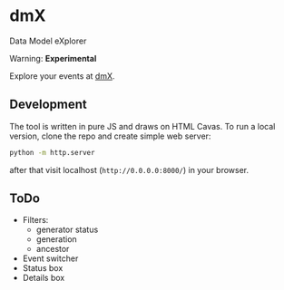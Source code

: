 # dmX
Data Model eXplorer

Warning: **Experimental**

Explore your events at [dmX](https://key4hep.github.io/dmx/).

## Development

The tool is written in pure JS and draws on HTML Cavas.
To run a local version, clone the repo and create simple web server:
```bash
python -m http.server
```
after that visit localhost (`http://0.0.0.0:8000/`) in your browser.

## ToDo

* Filters:
  * generator status
  * generation
  * ancestor
* Event switcher
* Status box
* Details box
